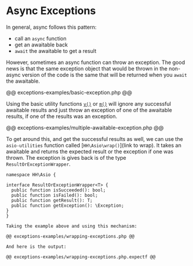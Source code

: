 # Async Exceptions

In general, async follows this pattern:

* call an `async` function
* get an awaitable back
* `await` the awaitable to get a result

However, sometimes an async function can throw an exception. The good news is that the same exception object that would be thrown in the non-async version of the code is the same that will be returned when you `await` the awaitable.

@@ exceptions-examples/basic-exception.php @@

Using the basic utility functions [`v()`](utility-functions.md) or [`m()`](utility-functions.md) will ignore any successful awaitable results and just throw an exception of one of the awaitable results, if one of the results was an exception.

@@ exceptions-examples/multiple-awaitable-exception.php @@

To get around this, and get the successful results as well, we can use the `asio-utilities` function called [`HH\Asio\wrap()`](link to wrap). It takes an awaitable and returns the expected result or the exception if one was thrown. The exception is gives back is of the type `ResultOrExceptionWrapper`.

```
namespace HH\Asio {

interface ResultOrExceptionWrapper<T> {
  public function isSucceeded(): bool;
  public function isFailed(): bool;
  public function getResult(): T;
  public function getException(): \Exception;
}
}

Taking the example above and using this mechanism:

@@ exceptions-examples/wrapping-exceptions.php @@

And here is the output:

@@ exceptions-examples/wrapping-exceptions.php.expectf @@
